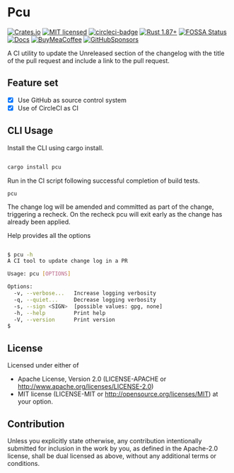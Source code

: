 # Pcu

[![Crates.io][crates-badge]][crates-url]
[![MIT licensed][mit-badge]][mit-url]
[![circleci-badge]][circleci-url]
[![Rust 1.87+][version-badge]][version-url]
[![FOSSA Status][fossa-badge]][fossa-url]
[![Docs][docs-badge]][docs-url]
[![BuyMeaCoffee][bmac-badge]][bmac-url]
[![GitHubSponsors][ghub-badge]][ghub-url]

[crates-badge]: https://img.shields.io/crates/v/pcu.svg
[crates-url]: https://crates.io/crates/pcu
[mit-badge]: https://img.shields.io/badge/license-MIT-blue.svg
[mit-url]: https://github.com/jerusdp/pcu/blob/main/LICENSE
[circleci-badge]: https://dl.circleci.com/status-badge/img/gh/jerus-org/pcu/tree/main.svg?style=svg
[circleci-url]: https://dl.circleci.com/status-badge/redirect/gh/jerus-org/pcu/tree/main
[version-badge]: https://img.shields.io/badge/rust-1.81+-orange.svg
[version-url]: https://www.rust-lang.org
[fossa-badge]: https://app.fossa.com/api/projects/custom%2B22707%2Fgit%40github.com%3Ajerus-org%2Fpcu.git.svg?type=shield&issueType=license
[fossa-url]: (https://app.fossa.com/projects/custom%2B22707%2Fgit%40github.com%3Ajerus-org%2Fpcu.git?ref=badge_shield&issueType=license)

[docs-badge]:  https://docs.rs/pcu/badge.svg
[docs-url]:  https://docs.rs/pcu
[bmac-badge]: https://badgen.net/badge/icon/buymeacoffee?color=yellow&icon=buymeacoffee&label
[bmac-url]: https://buymeacoffee.com/jerusdp
[ghub-badge]: https://img.shields.io/badge/sponsor-30363D?logo=GitHub-Sponsors&logoColor=#white
[ghub-url]: https://github.com/sponsors/jerusdp

A CI utility to update the Unreleased section of the changelog with the title of the pull request and include a link to the pull request.

## Feature set

- [x] Use GitHub as source control system
- [x] Use of CircleCI as CI

## CLI Usage

Install the CLI using cargo install.

```sh

cargo install pcu

```

Run in the CI script following successful completion of build tests.

```console
pcu 

```

The change log will be amended and committed as part of the change, triggering a recheck. On the recheck pcu will exit early as the change has already been applied.

Help provides all the options

```sh

$ pcu -h
A CI tool to update change log in a PR

Usage: pcu [OPTIONS]

Options:
  -v, --verbose...   Increase logging verbosity
  -q, --quiet...     Decrease logging verbosity
  -s, --sign <SIGN>  [possible values: gpg, none]
  -h, --help         Print help
  -V, --version      Print version
$

```

## License

 Licensed under either of

- Apache License, Version 2.0 (LICENSE-APACHE or <http://www.apache.org/licenses/LICENSE-2.0>)
- MIT license (LICENSE-MIT or <http://opensource.org/licenses/MIT>)
 at your option.

## Contribution

 Unless you explicitly state otherwise, any contribution intentionally submitted
 for inclusion in the work by you, as defined in the Apache-2.0 license, shall be
 dual licensed as above, without any additional terms or conditions.
